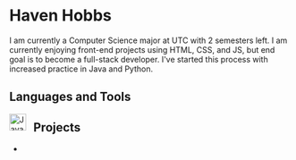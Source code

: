 # Haven Hobbs

I am currently a Computer Science major at UTC with 2 semesters left. I am currently enjoying front-end projects using HTML, CSS, and JS, but end goal is to become a full-stack developer. I've started this process with increased practice in Java and Python. 

## Languages and Tools 

<img align="left" alt="Java" width="30px" style="padding-right:10px;" src="https://cdn.jsdelivr.net/gh/devicons/devicon@latest/icons/java/java-original-wordmark.svg"/>



## Projects
* 

<!---
havenhobbs/havenhobbs is a ✨ special ✨ repository because its `README.md` (this file) appears on your GitHub profile.
You can click the Preview link to take a look at your changes.
--->
